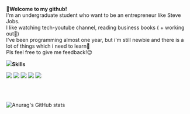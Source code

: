 <strong>👻Welcome to my github!</strong>
<br>
I'm an undergraduate student who want to be an entrepreneur like Steve Jobs.
<br>
I like watching tech-youtube channel, reading business books ( + working out🦾)
<br>
I've been programming almost one year, but i'm still newbie and there is a lot of things which i need to learn🐣
<br>
Pls feel free to give me feedback!😉

<img src="https://img.icons8.com/cotton/30/000000/laptop-coding.png"/><strong>Skills</strong>
<br>

<img src="https://img.shields.io/badge/HTML5-E34F26?style=for-the-badge&logo=HTML5&logoColor=white"/></a>
<img src="https://img.shields.io/badge/CSS3-1572B6?style=for-the-badge&logo=CSS3&logoColor=white"/></a>
<img src="https://img.shields.io/badge/JAVASCRIPT-F7DF1E?style=for-the-badge&logo=JavaScript&logoColor=white"/></a>
<img src="https://img.shields.io/badge/BOOTSTRAP-7952B3?style=for-the-badge&logo=Bootstrap&logoColor=white"/></a>
<img src="https://img.shields.io/badge/-ReactJs-61DAFB?logo=react&logoColor=white"/></a>


<br>
<br>

![Anurag's GitHub stats](https://github-readme-stats.vercel.app/api?username=codernineteen&show_icons=true&theme=default)

